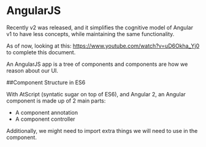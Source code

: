 # AngularJS
Recently v2 was released, and it simplifies the cognitive model of Angular v1 to have less concepts, while maintaining the same functionality.

As of now, looking at this: https://www.youtube.com/watch?v=uD6Okha_Yj0 to complete this document.

An AngularJS app is a tree of components and components are how we reason about our UI.

##Component Structure in ES6

With AtScript (syntatic sugar on top of ES6), and Angular 2, an Angular component is made up of 2 main parts:

- A component annotation 
- A component controller

Additionally, we might need to import extra things we will need to use in the component.
